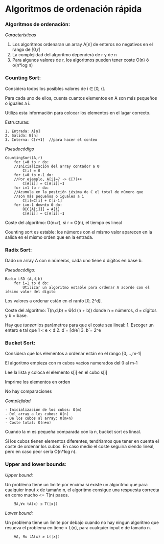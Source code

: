 # Algoritmos de ordenación rápida

### **Algoritmos de ordenación:**

*Características*

1. Los algoritmos ordenaran un array A[n] de enteros no negativos en el rango de [0,r]
2. La complejidad del algoritmo dependerá de r y de n
3. Para algunos valores de r, los algoritmos pueden tener coste O(n) ó o(n*log n)
 

 
### **Counting Sort:** 

Considera todos los posibles valores de i ∈ [0, r].

Para cada uno de ellos, cuenta cuantos elementos en A son más pequeños o iguales a i.

Utiliza esta información para colocar los elementos en el lugar correcto.

Estructuras: 

    1. Entrada: A[n] 
    2. Salida: B[n]
    3. Interna: C[r+1]  //para hacer el conteo

*Pseudocódigo*

    CountingSort(A,r)
        for i=0 to r do:
        //Inicialización del array contador a 0
            C[i] = 0
        for i=0 to n-1 do:
        //Por ejemplo, A[i]=7 -> C[7]++
            C[A[i]] = C[A[i]]+1
        for i=1 to r do:
        //Acumula en la posición iésima de C el total de número que
        //son más pequeños o iguales a i
            C[i]=C[i] + C[i-1]
        for i=n-1 downto 0 do:
            B[C[A[i]]] = A[i]
            C[A[i]] = C[A[i]]-1
    
Coste del algoritmo: O(n+r), si r = O(n), el tiempo es lineal

Counting sort es estable: los números con el mismo valor aparecen en la salida en el mismo orden que en la entrada. 


### **Radix Sort:** 

Dado un array A con n números, cada uno tiene d dígitos en base b.


*Pseudocódigo:*

    Radix LSD (A,d,b)
        for i=1 to d do:
            Utilizar un algoritmo estable para ordenar A acorde con el iésimo valor del dígito
            
Los valores a ordenar están en el ranfo [0, 2^d].

    
Coste del algoritmo: T(n,d,b) = Θ(d (n + b)) donde n = números, d = dígitos y b = base.

Hay que *tunear* los parámetros para que el coste sea lineal:
    1. Escoger un entero e tal que 1 < e < d
    2. d´= ⌈d/e⌉
    3. b´= 2^e

### **Bucket Sort:** 

Considera que los elementos a ordenar están en el rango [0,...,m-1]

El algoritmo empieza con m cubos vacíos numerados del 0 al m-1

Lee la lista y coloca el elemento s[i] en el cubo s[i]

Imprime los elementos en orden

No hay comparaciones

*Complejidad*

    - Inicialización de los cubos: O(m)
    - Del array a los cubos: O(n)
    - De los cubos al array: O(m+n)
    - Coste total: O(n+m)
    
Cuando la m es pequeña comparada con la n, bucket sort es lineal.

Si los cubos tienen elementos diferentes, tendríamos que tener en cuenta el coste de ordenar los cubos. En caso medio el coste seguiría siendo lineal, pero en caso peor sería O(n*log n). 


### **Upper and lower bounds:** 

*Upper bound:*

Un problema tiene un límite por encima si existe un algoritmo que para cualquier input x de tamaño n, el algoritmo consigue una respuesta correcta en como mucho <= T(n) pasos.
        
        ∃A,∀x tA(x) ≤ T(|x|)

*Lower bound:*

Un problema tiene un límite por debajo cuando no hay ningun algoritmo que resueva el problema en tiene < L(n), para cualquier input e de tamaño n.

        ∀A, ∃x tA(x) ≥ L(|x|)

